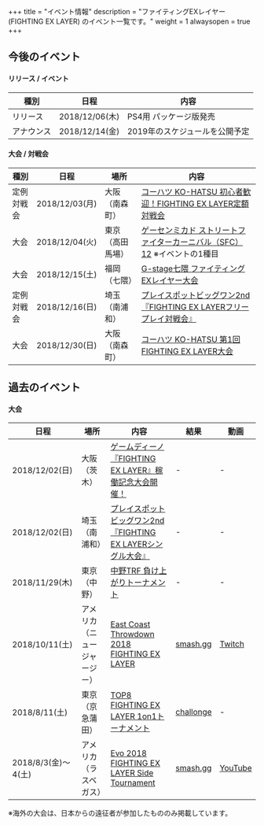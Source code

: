 +++
title = "イベント情報"
description = "ファイティングEXレイヤー (FIGHTING EX LAYER) のイベント一覧です。"
weight = 1
alwaysopen = true
+++

## 今後のイベント

#### リリース / イベント

|種別|日程|内容|
|----|----|----|
|リリース|2018/12/06(木)|PS4用 パッケージ版発売|
|アナウンス|2018/12/14(金)|2019年のスケジュールを公開予定|

#### 大会 / 対戦会

|種別|日程|場所|内容|
|----|----|----|----|
|定例対戦会|2018/12/03(月)|大阪（南森町）|[コーハツ KO-HATSU 初心者歓迎！FIGHTING EX LAYER定額対戦会](http://www.ko-hatsu.com/event.htm#fexl)|
|大会|2018/12/04(火)|東京（高田馬場）|[ゲーセンミカド ストリートファイターカーニバル（SFC）12](http://sp.ch.nicovideo.jp/mikadogame/blomaga/ar1699549) ※イベントの1種目|
|大会|2018/12/15(土)|福岡（七隈）|[G-stage七隈 ファイティングEXレイヤー大会](https://twitter.com/Gstage_Nanakuma/status/1065526587485868032)|
|定例対戦会|2018/12/16(日)|埼玉（南浦和）|[プレイスポットビッグワン2nd『FIGHTING EX LAYERフリープレイ対戦会』](https://twitter.com/public_bigone/status/1066253301459509248)|
|大会|2018/12/30(日)|大阪（南森町）|[コーハツ KO-HATSU 第1回FIGHTING EX LAYER大会](http://www.ko-hatsu.com/event.htm#fexl)|

## 過去のイベント

<!--
#### 対戦会

|日程|場所|内容|動画|
|----|----|----|----|
|2018/10/7(日)|大阪（難波）|[関西ファイティングEXレイヤー対戦会INフリースペース　ウェブスタ](https://twipla.jp/events/337209)||
|2018/9/22(土)|東京（阿佐ヶ谷）|[阿佐ヶ谷SENステージ FIGHTING EX LAYER対戦会](https://atnd.org/events/100111)||
|2018/9/9(日)|東京（阿佐ヶ谷）|[阿佐ヶ谷SENステージ FIGHTING EX LAYER対戦会](https://atnd.org/events/100109)||
|2018/8/25(土)|東京（阿佐ヶ谷）|[阿佐ヶ谷SENステージ FIGHTING EX LAYER対戦会](https://atnd.org/events/99111)||
|2018/7/28(土)|東京（阿佐ヶ谷）|[阿佐ヶ谷SENステージ 【東京】FIGHTING EX LAYER対戦会 7/28(土)](https://fexl.connpass.com/event/94002/)||
|2018/7/22(日)|大阪（本町）|[MixUpNight#41 STREETFIGHTER V &FIGHTING EX LAYER](https://twipla.jp/events/327704)|[Twitch](https://www.twitch.tv/videos/288630648)|
|2018/6/30(土)|東京（神保町）|[ShotBar LUCY 【東京】FIGHTING EX LAYER発売記念 対戦会！ 6/30(土)](https://fexl.connpass.com/event/91068/)||
-->

#### 大会

|日程|場所|内容|結果|動画|
|----|----|----|----|----|
|2018/12/02(日)|大阪（茨木）|[ゲームディーノ『FIGHTING EX LAYER』稼働記念大会開催！](http://blog.livedoor.jp/game_dino/archives/54472011.html)|-|-|
|2018/12/02(日)|埼玉（南浦和）|[プレイスポットビッグワン2nd『FIGHTING EX LAYERシングル大会』](https://twitter.com/public_bigone/status/1066253301459509248)|-|-|
|2018/11/29(木)|東京（中野）|[中野TRF 負け上がりトーナメント](http://trftrf.com/event.html#1129)|-|-|
|2018/10/11(土)|アメリカ（ニュージャージー）|[East Coast Throwdown 2018 FIGHTING EX LAYER](https://smash.gg/tournament/east-coast-throwdown-2018/events/fighting-ex-layer/overview)|[smash.gg](https://smash.gg/tournament/east-coast-throwdown-2018/events/fighting-ex-layer/brackets/389729)|[Twitch](https://www.twitch.tv/videos/325115446)|
|2018/8/11(土)|東京（京急蒲田）|[TOP8 FIGHTING EX LAYER 1on1トーナメント](http://shinobism.com/tokyo-offline-party-8-fighting-ex-layer)|[challonge](https://challonge.com/ja/TOP8_FEXL_1on1)|-|
|2018/8/3(金)～4(土)|アメリカ（ラスベガス）|[Evo 2018 FIGHTING EX LAYER Side Tournament](https://smash.gg/tournament/evo-2018-fighting-ex-layer-side-tournament/details)|[smash.gg](https://smash.gg/tournament/evo-2018-fighting-ex-layer-side-tournament/events/fighting-ex-layer/brackets/336870)|[YouTube](https://www.youtube.com/watch?v=TUVmO02TFDA)|

※海外の大会は、日本からの遠征者が参加したもののみ掲載しています。
